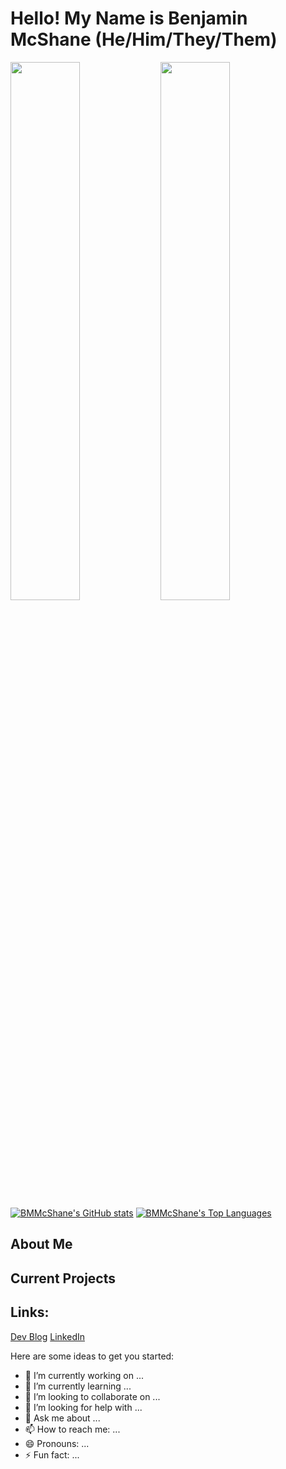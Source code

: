 # **Hello! My Name is Benjamin McShane (He/Him/They/Them)**
<img align="left" width="47%" src="https://github-readme-stats.vercel.app/api?username=BMMcShane&theme=dracula&show_icons=true"/>
<img align="left" width="47%" src="https://github-readme-stats.vercel.app/api/top-langs/?username=BMMcShane&theme=dracula&layout=compact"/>

[![BMMcShane's GitHub stats](https://github-readme-stats.vercel.app/api?username=BMMcShane&theme=dracula&show_icons=true)](https://github.com/BMMcShane/github-readme-stats)
[![BMMcShane's Top Languages](https://github-readme-stats.vercel.app/api/top-langs/?username=BMMcShane&theme=dracula&layout=compact)](https://github.com/anuraghazra/github-readme-stats)

## About Me

## Current Projects

## Links:

[Dev Blog](https://dev.to/bmmcshane)
[LinkedIn](https://www.linkedin.com/in/benjamin-mcshane/)






Here are some ideas to get you started:

- 🔭 I’m currently working on ...
- 🌱 I’m currently learning ...
- 👯 I’m looking to collaborate on ...
- 🤔 I’m looking for help with ...
- 💬 Ask me about ...
- 📫 How to reach me: ...
- 😄 Pronouns: ...
- ⚡ Fun fact: ...

